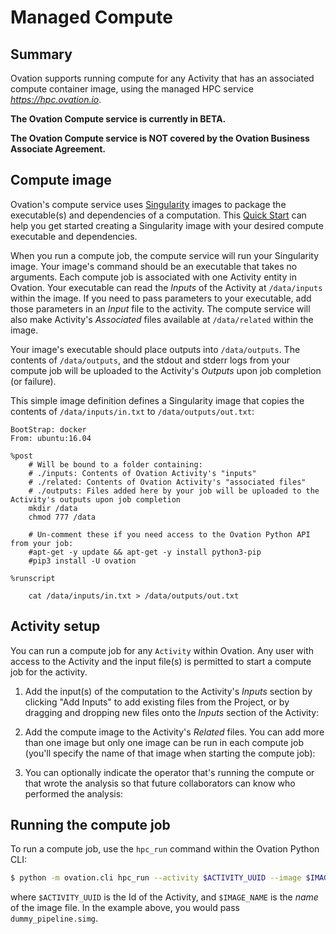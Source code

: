 # Managed Compute

## Summary
Ovation supports running compute for any Activity that has an associated compute container image, using the managed HPC service _https://hpc.ovation.io_.

**The Ovation Compute service is currently in BETA.**

**The Ovation Compute service is NOT covered by the Ovation Business Associate Agreement.**

## Compute image
Ovation's compute service uses [Singularity](https://singularity.lbl.gov/) images to package the executable(s) and dependencies of a computation. 
This [Quick Start](https://singularity.lbl.gov/quickstart) can help you get started creating a Singularity image with your desired compute executable and dependencies. 

When you run a compute job, the compute service will run your Singularity image. Your image's command should be an executable that takes no arguments. 
Each compute job is associated with one Activity entity in Ovation. Your executable can read the
_Inputs_ of the Activity at `/data/inputs` within the image. If you need to pass parameters to your executable,
add those parameters in an _Input_ file to the activity. The compute service will also make Activity's _Associated_ files 
available at `/data/related` within the image. 

Your image's executable should place outputs into `/data/outputs`. The contents of `/data/outputs`, and
the stdout and stderr logs from your compute job will be uploaded to the Activity's _Outputs_ upon job completion (or failure).

This simple image definition defines a Singularity image that copies the contents of `/data/inputs/in.txt` to `/data/outputs/out.txt`:

```
BootStrap: docker
From: ubuntu:16.04

%post
    # Will be bound to a folder containing:
    # ./inputs: Contents of Ovation Activity's "inputs"
    # ./related: Contents of Ovation Activity's "associated files"
    # ./outputs: Files added here by your job will be uploaded to the Activity's outputs upon job completion
    mkdir /data
    chmod 777 /data

    # Un-comment these if you need access to the Ovation Python API from your job:
    #apt-get -y update && apt-get -y install python3-pip
    #pip3 install -U ovation

%runscript

    cat /data/inputs/in.txt > /data/outputs/out.txt

```   

## Activity setup
You can run a compute job for any `Activity` within Ovation. Any user with access to the Activity and the input file(s)
is permitted to start a compute job for the activity. 
  
1. Add the input(s) of the computation to the Activity's _Inputs_ section by clicking "Add Inputs" to add existing
files from the Project, or by dragging and dropping new files onto the _Inputs_ section of the Activity:

2. Add the compute image to the Activity's _Related_ files. You can add more than one image but only one image can be run 
in each compute job (you'll specify the name of that image when starting the compute job):

3. You can optionally indicate the operator that's running the compute or that wrote the analysis so that future collaborators
can know who performed the analysis:

## Running the compute job
To run a compute job, use the `hpc_run` command within the Ovation Python CLI:

```bash
$ python -m ovation.cli hpc_run --activity $ACTIVITY_UUID --image $IMAGE_NAME
```

where `$ACTIVITY_UUID` is the Id of the Activity, and `$IMAGE_NAME` is the _name_ of the image file. In the example above,
you would pass `dummy_pipeline.simg`.


